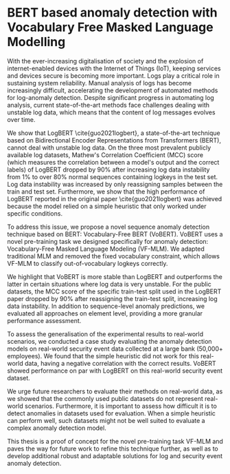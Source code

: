 # BERT based anomaly detection with Vocabulary Free Masked Language Modelling
With the ever-increasing digitalisation of society and the explosion of internet-enabled devices with the Internet of Things (IoT), keeping services and devices secure is becoming more important. Logs play a critical role in sustaining system reliability. Manual analysis of logs has become increasingly difficult, accelerating the development of automated methods for log-anomaly detection. Despite significant progress in automating log analysis, current state-of-the-art methods face challenges dealing with unstable log data, which means that the content of log messages evolves over time.

We show that LogBERT \cite{guo2021logbert}, a state-of-the-art technique based on Bidirectional Encoder Representations from Transformers (BERT), cannot deal with unstable log data. On the three most prevalent publicly available log datasets, Mathew's Correlation Coefficient (MCC) score (which measures the correlation between a model's output and the correct labels) of LogBERT dropped by 90\% after increasing log data instability from 1\% to over 80\% normal sequences containing logkeys in the test set. Log data instability was increased by only reassigning samples between the train and test set. Furthermore, we show that the high performance of LogBERT reported in the original paper \cite{guo2021logbert} was achieved because the model relied on a simple heuristic that only worked under specific conditions.

To address this issue, we propose a novel sequence anomaly detection technique based on BERT: Vocabulary-Free BERT (VoBERT). VoBERT uses a novel pre-training task we designed specifically for anomaly detection: Vocabulary-Free Masked Language Modeling (VF-MLM). We adapted traditional MLM and removed the fixed vocabulary constraint, which allows VF-MLM to classify out-of-vocabulary logkeys correctly.

We highlight that VoBERT is more stable than LogBERT and outperforms the latter in certain situations where log data is very unstable. For the public datasets, the MCC score of the specific train-test split used in the LogBERT paper dropped by 90\% after reassigning the train-test split, increasing log data instability. In addition to sequence-level anomaly predictions, we evaluated all approaches on element level, providing a more granular performance assessment.

To assess the generalisation of the experimental results to real-world scenarios, we conducted a case study evaluating the anomaly detection models on real-world security event data collected at a large bank (50,000+ employees). We found that the simple heuristic did not work for this real-world data, having a negative correlation with the correct results. VoBERT showed performance on par with LogBERT on this real-world security event dataset.

We urge future researchers to evaluate their methods on real-world data, as we showed that the commonly used public datasets do not represent real-world scenarios. Furthermore, it is important to assess how difficult it is to detect anomalies in datasets used for evaluation. When a simple heuristic can perform well, such datasets might not be well suited to evaluate a complex anomaly detection model.

This thesis is a proof of concept for the novel pre-training task VF-MLM and paves the way for future work to refine this technique further, as well as to develop additional robust and adaptable solutions for log and security event anomaly detection.
